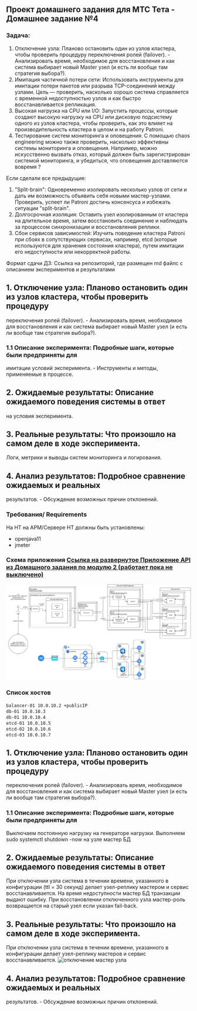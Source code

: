 ## Проект домашнего задания для МТС Тета - Домашнее задание №4
### Задача:

 1. Отключение узла: Планово остановить один из узлов кластера, чтобы проверить процедуру
переключения ролей (failover). - Анализировать время, необходимое для восстановления и как
система выбирает новый Master узел (и есть ли вообще там стратегия выбора?).
2. Имитация частичной потери сети: Использовать инструменты для имитации потери пакетов
или разрыва TCP-соединений между узлами. Цель — проверить, насколько хорошо система
справляется с временной недоступностью узлов и как быстро восстанавливается репликация.
3. Высокая нагрузка на CPU или I/O: Запустить процессы, которые создают высокую нагрузку на CPU или дисковую подсистему одного из узлов кластера, чтобы проверить, как это влияет на
производительность кластера в целом и на работу Patroni.
4. Тестирование систем мониторинга и оповещения: С помощью chaos engineering можно также
проверить, насколько эффективны системы мониторинга и оповещения. Например, можно
искусственно вызвать отказ, который должен быть зарегистрирован системой мониторинга, и
убедиться, что оповещения доставляются вовремя ?

Если сделали все предыдущие:
1. ”Split-brain": Одновременно изолировать несколько узлов от сети и дать им возможность
объявить себя новыми мастер-узлами. Проверить, успеет ли Patroni достичь
консенсуса и избежать ситуации "split-brain".
2. Долгосрочная изоляция: Оставить узел изолированным от кластера на длительное время, затем восстановить соединение и наблюдать за процессом синхронизации и
восстановления реплики.
3. Сбои сервисов зависимостей: Изучить поведение кластера Patroni при сбоях в сопутствующих сервисах, например, etcd (которые используются для хранения состояния кластера),
путем имитации его недоступности или некорректной работы.

Формат сдачи ДЗ:
Ссылка на репозиторий, где размещен md файлс с описанием экспериментов и результатами
## 1. Отключение узла: Планово остановить один из узлов кластера, чтобы проверить процедуру
переключения ролей (failover). - Анализировать время, необходимое для восстановления и как
система выбирает новый Master узел (и есть ли вообще там стратегия выбора?).
### 1.1 Описание эксперимента: Подробные шаги, которые были предприняты для
имитации условий эксперимента. - Инструменты и методы, применяемые в
процессе.
## 2. Ожидаемые результаты: Описание ожидаемого поведения системы в ответ
на условия эксперимента.
## 3. Реальные результаты: Что произошло на самом деле в ходе эксперимента.
Логи, метрики и выводы систем мониторинга и логирования.
## 4. Анализ результатов: Подробное сравнение ожидаемых и реальных
результатов. - Обсуждение возможных причин отклонений.

###  Требования/ Requirements
На НТ на АРМ/Сервере НТ должны быть установлены:
 - openjava11
 - jmeter
### Схема приложения [Ссылка на развернутое Приложение API из Домашного задания по модулю 2 (работает пока не выключено)](http://9f5f69f6-aa8c-4658-abf1-f6deeb4ebbba.mts-gslb.ru/WeatherForecast)
![схема приложения](https://github.com/coolf124-vlab101/mts-teta-hw01/blob/main/mts-teta-hw-01.drawio.png?raw=true)
### Список хостов
```
balancer-01 10.0.10.2 +publicIP
db-01 10.0.10.3
db-01 10.0.10.4
etcd-01 10.0.10.5
etcd-02 10.0.10.6
etcd-03 10.0.10.7
```
## 1. Отключение узла: Планово остановить один из узлов кластера, чтобы проверить процедуру
переключения ролей (failover). - Анализировать время, необходимое для восстановления и как
система выбирает новый Master узел (и есть ли вообще там стратегия выбора?).
### 1.1 Описание эксперимента: Подробные шаги, которые были предприняты для
Выключаем постоянную нагрузку на генераторе нагрузки.
Выполняем sudo systemctl shutdown -now на узле мастер БД
## 2. Ожидаемые результаты: Описание ожидаемого поведения системы в ответ
При отключении узла система в течении времени, указанного в конфигурации (ttl = 30 секунд) делает узел-реплику мастером и сервис восстанавливается.
На время недоступности мастер БД транзакции выдают ошибку.
При восстановлении отключенного узла мастер-роль возвращается на старый узел если указан fail-back.
## 3. Реальные результаты: Что произошло на самом деле в ходе эксперимента.
При отключении узла система в течении времени, указанного в конфигурации делает узел-реплику мастеров и сервис восстанавливается.
![отключение мастер узла](https://github.com/coolf124-vlab101/mts-teta-chaos/blob/main/chaos1_1?raw=true)
## 4. Анализ результатов: Подробное сравнение ожидаемых и реальных
результатов. - Обсуждение возможных причин отклонений.
